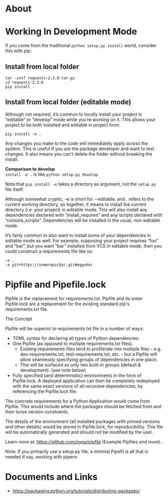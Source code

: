 # About


# Working In Development Mode
If you come from the traditional `python setup.py install` world, consider this with pip:

## Install from local folder

```
tar -zxvf requests-2.3.0.tar.gz
cd requests-2.3.0
pip install .
```

## Install from local folder (editable mode)
Although not required, it’s common to locally install your project in “editable” or “develop” mode while you’re working on it.
This allows your project to be both installed and editable in project form.

```
pip install -e .
```

Any changes you make to the code will immediately apply across the system.
This is useful if you are the package developer and want to test changes.
It also means you can't delete the folder without breaking the install.

**Comparison to develop**  
`install -e .` is like `python setup.py develop`

Note that `pip install -e` takes a directory as argument, not the `setup.py` file itself.

Although somewhat cryptic, -e is short for --editable, and . refers to the current working directory, so together, it means to install the current directory (i.e. your project) in editable mode. This will also install any dependencies declared with “install_requires” and any scripts declared with “console_scripts”. Dependencies will be installed in the usual, non-editable mode.

It’s fairly common to also want to install some of your dependencies in editable mode as well. For example, supposing your project requires “foo” and “bar”, but you want “bar” installed from VCS in editable mode, then you could construct a requirements file like so:

```
-e .
-e git+https://somerepo/bar.git#egg=bar
```
# Pipfile and Pipefile.lock

Pipfile is the replacement for requirements.txt. Pipfile and its sister Pipfile.lock are a replacement for the existing standard pip's requirements.txt file.

The Concept

Pipfile will be superior to requirements.txt file in a number of ways:

* TOML syntax for declaring all types of Python dependencies.
* One Pipfile (as opposed to multiple requirements.txt files).
  * Existing requirements files tend to proliferate into multiple files - e.g. dev-requirements.txt, test-requirements.txt, etc. - but a Pipfile will allow seamlessly specifying groups of dependencies in one place.
  * This will be surfaced as only two built-in groups (default & development). (see note below)
* Fully specified (and deterministic) environments in the form of Pipfile.lock. A deployed application can then be completely redeployed with the same exact versions of all recursive dependencies, by referencing the Pipfile.lock file.

The concrete requirements for a Python Application would come from Pipfile. This would include where the packages should be fetched from and their loose version constraints.

The details of the environment (all installed packages with pinned versions and other details) would be stored in Pipfile.lock, for reproducibility. This file will be automatically generated and should not be modified by the user.

Learn more at: https://github.com/pypa/pipfile (Example Pipfiles and more).

Note: If you primarily use a setup.py file, a minimal Pipefil is all that is needed if say, working with pipenv

# Documents and Links

* https://packaging.python.org/tutorials/distributing-packages/
